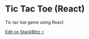 # Tic Tac Toe (React)

Tic tac toe game using React.

[Edit on StackBlitz ⚡️](https://stackblitz.com/edit/react-zdvubf)
